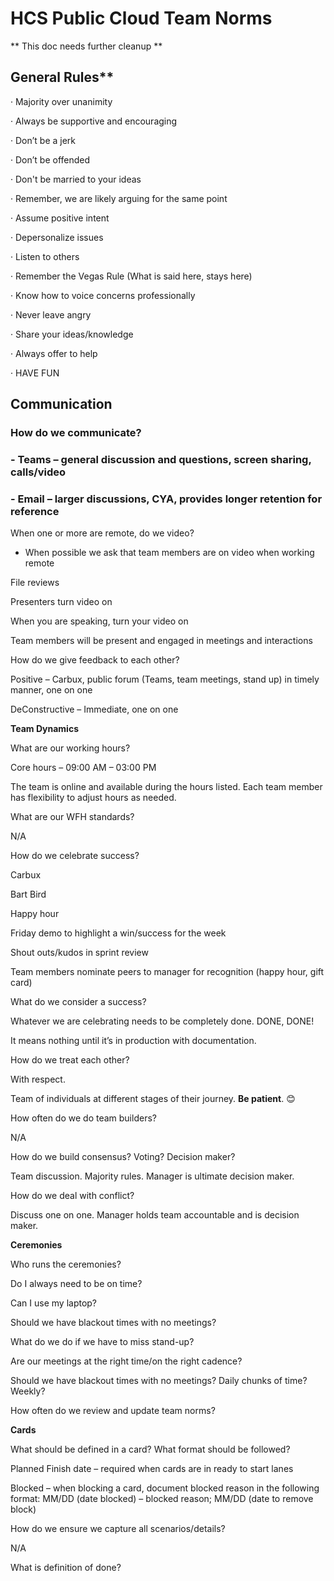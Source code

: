 # HCS Public Cloud Team Norms



** This doc needs further cleanup **

## General Rules**

·     Majority over unanimity 

·     Always be supportive and encouraging

·     Don’t be a jerk

·     Don’t be offended

·     Don't be married to your ideas

·     Remember, we are likely arguing for the same point

·     Assume positive intent

·     Depersonalize issues

·     Listen to others

·     Remember the Vegas Rule (What is said here, stays here)

·     Know how to voice concerns professionally

·     Never leave angry

·     Share your ideas/knowledge

·     Always offer to help

·     HAVE FUN

 

## **Communication**

### How do we communicate? 

### - Teams – general discussion and questions, screen sharing, calls/video

### - Email – larger discussions, CYA, provides longer retention for reference

When one or more are remote, do we video?

- When possible we ask that team members are on video when working remote

File reviews

Presenters turn video on

When you are speaking, turn your video on

Team members will be present and engaged in meetings and interactions

 

How do we give feedback to each other?

Positive – Carbux, public forum (Teams, team meetings, stand up) in timely manner, one on one

DeConstructive – Immediate, one on one

 

**Team Dynamics**

What are our working hours? 

Core hours – 09:00 AM – 03:00 PM

The team is online and available during the hours listed. Each team member has flexibility to adjust hours as needed.

 

What are our WFH standards?

N/A

 

How do we celebrate success?

Carbux

Bart Bird

Happy hour

Friday demo to highlight a win/success for the week

Shout outs/kudos in sprint review

Team members nominate peers to manager for recognition (happy hour, gift card)

 

What do we consider a success?

Whatever we are celebrating needs to be completely done. DONE, DONE!

It means nothing until it’s in production with documentation.

 

How do we treat each other? 

With respect.

Team of individuals at different stages of their journey. **Be patient**. 😊

 

How often do we do team builders?

N/A

 

How do we build consensus? Voting? Decision maker?

Team discussion. Majority rules. Manager is ultimate decision maker.

 

How do we deal with conflict?

Discuss one on one. Manager holds team accountable and is decision maker.

 

**Ceremonies**

Who runs the ceremonies?

 

Do I always need to be on time?

 

Can I use my laptop?

 

Should we have blackout times with no meetings?

 

What do we do if we have to miss stand-up?

 

Are our meetings at the right time/on the right cadence?

 

Should we have blackout times with no meetings? Daily chunks of time? Weekly?

 

How often do we review and update team norms?

 

**Cards**

What should be defined in a card? What format should be followed?

 

Planned Finish date – required when cards are in ready to start lanes 

Blocked – when blocking a card, document blocked reason in the following format: MM/DD (date blocked) – blocked reason; MM/DD (date to remove block)

 

How do we ensure we capture all scenarios/details?

N/A

 

What is definition of done?

 